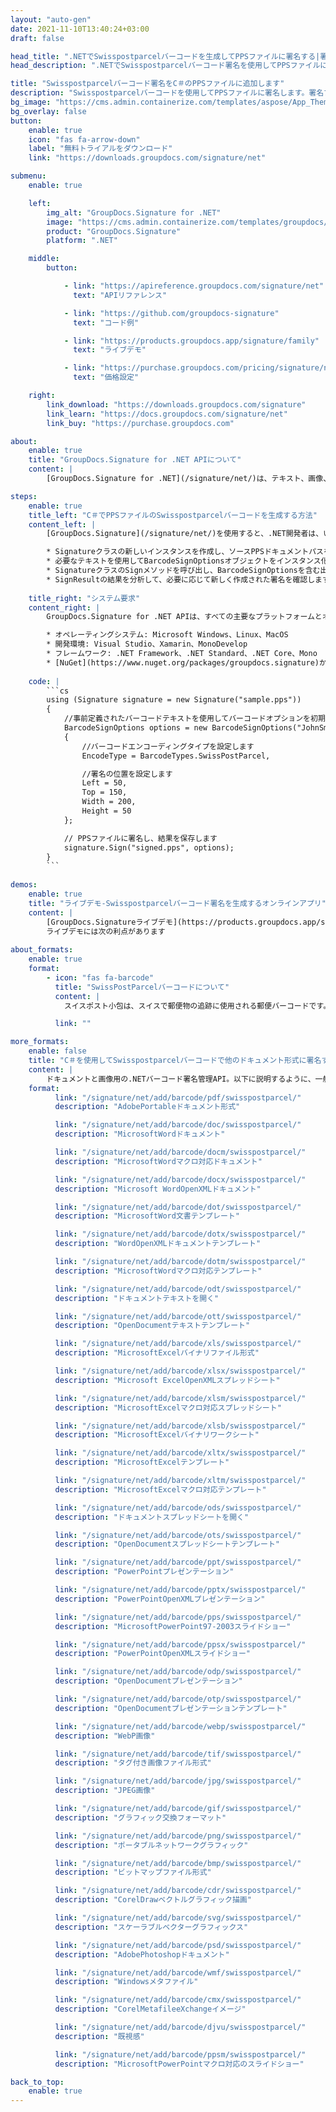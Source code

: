 ```yaml
---
layout: "auto-gen"
date: 2021-11-10T13:40:24+03:00
draft: false

head_title: ".NETでSwisspostparcelバーコードを生成してPPSファイルに署名する|署名文書"
head_description: ".NETでSwisspostparcelバーコード署名を使用してPPSファイルに署名する-人気のあるビジネスドキュメントや画像ファイル形式にバーコードを追加する."

title: "Swisspostparcelバーコード署名をC＃のPPSファイルに追加します"
description: "Swisspostparcelバーコードを使用してPPSファイルに署名します。署名プロパティを操作し、ニーズに合ったドキュメント内で高度な署名オプションを設定します."
bg_image: "https://cms.admin.containerize.com/templates/aspose/App_Themes/V3/images/bg/header1.png"
bg_overlay: false
button:
    enable: true
    icon: "fas fa-arrow-down"
    label: "無料トライアルをダウンロード"
    link: "https://downloads.groupdocs.com/signature/net"

submenu:
    enable: true

    left:
        img_alt: "GroupDocs.Signature for .NET"
        image: "https://cms.admin.containerize.com/templates/groupdocs/images/product-logos/90x90-noborder/groupdocs-signature-net.png"
        product: "GroupDocs.Signature"
        platform: ".NET"

    middle:
        button:

            - link: "https://apireference.groupdocs.com/signature/net"
              text: "APIリファレンス"

            - link: "https://github.com/groupdocs-signature"
              text: "コード例"

            - link: "https://products.groupdocs.app/signature/family"
              text: "ライブデモ"

            - link: "https://purchase.groupdocs.com/pricing/signature/net"
              text: "価格設定"

    right:
        link_download: "https://downloads.groupdocs.com/signature"
        link_learn: "https://docs.groupdocs.com/signature/net"
        link_buy: "https://purchase.groupdocs.com"

about:
    enable: true
    title: "GroupDocs.Signature for .NET APIについて"
    content: |
        [GroupDocs.Signature for .NET](/signature/net/)は、テキスト、画像、バーコード、スタンプ、フォームフィールド、QRコード、メタデータなどのさまざまな署名タイプを使用してデジタルドキュメントに電子署名するネイティブ.NETAPIです。ユーザーは、PDF、Microsoft Word、Excelワークシート、PowerPointプレゼンテーション、Adobe Photoshop、メタファイル、および画像ファイル形式内のデジタル署名を追加、編集、検証、削除、および検索でき、必要に応じて署名プロパティをカスタマイズするための追加サポートがあります。

steps:
    enable: true
    title_left: "C＃でPPSファイルのSwisspostparcelバーコードを生成する方法"
    content_left: |
        [GroupDocs.Signature](/signature/net/)を使用すると、.NET開発者は、いくつかの簡単な手順を実行することで、アプリケーション内のPPSファイルにSwisspostparcelバーコードを簡単に追加できます。

        * Signatureクラスの新しいインスタンスを作成し、ソースPPSドキュメントパスをコンストラクターパラメーターとして渡します。
        * 必要なテキストを使用してBarcodeSignOptionsオブジェクトをインスタンス化し、EncodeTypeプロパティをSwissPostParcelに設定します。
        * SignatureクラスのSignメソッドを呼び出し、BarcodeSignOptionsを含む出力PPSファイル名を渡します。
        * SignResultの結果を分析して、必要に応じて新しく作成された署名を確認します。
        
    title_right: "システム要求"
    content_right: |
        GroupDocs.Signature for .NET APIは、すべての主要なプラットフォームとオペレーティングシステムでサポートされています。以下のコードを実行する前に、システムに次の前提条件がインストールされていることを確認してください。

        * オペレーティングシステム: Microsoft Windows、Linux、MacOS
        * 開発環境: Visual Studio、Xamarin、MonoDevelop
        * フレームワーク: .NET Framework、.NET Standard、.NET Core、Mono
        * [NuGet](https://www.nuget.org/packages/groupdocs.signature)からGroupDocs.Signaturefor.NETの最新バージョンをダウンロードします
        
    code: |
        ```cs
        using (Signature signature = new Signature("sample.pps"))
        {
            //事前定義されたバーコードテキストを使用してバーコードオプションを初期化します
            BarcodeSignOptions options = new BarcodeSignOptions("JohnSmith")
            {
                //バーコードエンコーディングタイプを設定します
                EncodeType = BarcodeTypes.SwissPostParcel,

                //署名の位置を設定します
                Left = 50,
                Top = 150,
                Width = 200,
                Height = 50
            };

            // PPSファイルに署名し、結果を保存します 
            signature.Sign("signed.pps", options);
        }
        ```
        
demos:
    enable: true
    title: "ライブデモ-Swisspostparcelバーコード署名を生成するオンラインアプリ"
    content: |
        [GroupDocs.Signatureライブデモ](https://products.groupdocs.app/signature/family)サイトにアクセスして、SwisspostparcelバーコードをPPSファイルに今すぐ追加してください。  
        ライブデモには次の利点があります
        
about_formats:
    enable: true
    format:
        - icon: "fas fa-barcode"
          title: "SwissPostParcelバーコードについて"
          content: |
            スイスポスト小包は、スイスで郵便物の追跡に使用される郵便バーコードです。

          link: ""

more_formats:
    enable: false
    title: "C＃を使用してSwisspostparcelバーコードで他のドキュメント形式に署名する"
    content: |
        ドキュメントと画像用の.NETバーコード署名管理API。以下に説明するように、一般的なファイル形式のいくつかにバーコード署名を追加します。
    format: 
          link: "/signature/net/add/barcode/pdf/swisspostparcel/"
          description: "AdobePortableドキュメント形式"

          link: "/signature/net/add/barcode/doc/swisspostparcel/"
          description: "MicrosoftWordドキュメント"

          link: "/signature/net/add/barcode/docm/swisspostparcel/"
          description: "MicrosoftWordマクロ対応ドキュメント"

          link: "/signature/net/add/barcode/docx/swisspostparcel/"
          description: "Microsoft WordOpenXMLドキュメント"

          link: "/signature/net/add/barcode/dot/swisspostparcel/"
          description: "MicrosoftWord文書テンプレート"

          link: "/signature/net/add/barcode/dotx/swisspostparcel/"
          description: "WordOpenXMLドキュメントテンプレート"

          link: "/signature/net/add/barcode/dotm/swisspostparcel/"
          description: "MicrosoftWordマクロ対応テンプレート"       

          link: "/signature/net/add/barcode/odt/swisspostparcel/"
          description: "ドキュメントテキストを開く"

          link: "/signature/net/add/barcode/ott/swisspostparcel/"
          description: "OpenDocumentテキストテンプレート"

          link: "/signature/net/add/barcode/xls/swisspostparcel/"
          description: "MicrosoftExcelバイナリファイル形式"

          link: "/signature/net/add/barcode/xlsx/swisspostparcel/"
          description: "Microsoft ExcelOpenXMLスプレッドシート"

          link: "/signature/net/add/barcode/xlsm/swisspostparcel/"
          description: "MicrosoftExcelマクロ対応スプレッドシート"

          link: "/signature/net/add/barcode/xlsb/swisspostparcel/"
          description: "MicrosoftExcelバイナリワークシート"

          link: "/signature/net/add/barcode/xltx/swisspostparcel/"
          description: "MicrosoftExcelテンプレート"

          link: "/signature/net/add/barcode/xltm/swisspostparcel/"
          description: "MicrosoftExcelマクロ対応テンプレート"

          link: "/signature/net/add/barcode/ods/swisspostparcel/"
          description: "ドキュメントスプレッドシートを開く"

          link: "/signature/net/add/barcode/ots/swisspostparcel/"
          description: "OpenDocumentスプレッドシートテンプレート"

          link: "/signature/net/add/barcode/ppt/swisspostparcel/"
          description: "PowerPointプレゼンテーション"

          link: "/signature/net/add/barcode/pptx/swisspostparcel/"
          description: "PowerPointOpenXMLプレゼンテーション"

          link: "/signature/net/add/barcode/pps/swisspostparcel/"
          description: "MicrosoftPowerPoint97-2003スライドショー"

          link: "/signature/net/add/barcode/ppsx/swisspostparcel/"
          description: "PowerPointOpenXMLスライドショー"                              

          link: "/signature/net/add/barcode/odp/swisspostparcel/"
          description: "OpenDocumentプレゼンテーション"

          link: "/signature/net/add/barcode/otp/swisspostparcel/"
          description: "OpenDocumentプレゼンテーションテンプレート"

          link: "/signature/net/add/barcode/webp/swisspostparcel/"
          description: "WebP画像"

          link: "/signature/net/add/barcode/tif/swisspostparcel/"
          description: "タグ付き画像ファイル形式"

          link: "/signature/net/add/barcode/jpg/swisspostparcel/"
          description: "JPEG画像"

          link: "/signature/net/add/barcode/gif/swisspostparcel/"
          description: "グラフィック交換フォーマット"

          link: "/signature/net/add/barcode/png/swisspostparcel/"
          description: "ポータブルネットワークグラフィック"

          link: "/signature/net/add/barcode/bmp/swisspostparcel/"
          description: "ビットマップファイル形式"

          link: "/signature/net/add/barcode/cdr/swisspostparcel/"
          description: "CorelDrawベクトルグラフィック描画"

          link: "/signature/net/add/barcode/svg/swisspostparcel/"
          description: "スケーラブルベクターグラフィックス"

          link: "/signature/net/add/barcode/psd/swisspostparcel/"
          description: "AdobePhotoshopドキュメント"

          link: "/signature/net/add/barcode/wmf/swisspostparcel/"
          description: "Windowsメタファイル"        

          link: "/signature/net/add/barcode/cmx/swisspostparcel/"
          description: "CorelMetafileeXchangeイメージ"

          link: "/signature/net/add/barcode/djvu/swisspostparcel/"
          description: "既視感"

          link: "/signature/net/add/barcode/ppsm/swisspostparcel/"
          description: "MicrosoftPowerPointマクロ対応のスライドショー"

back_to_top:
    enable: true
---
```

